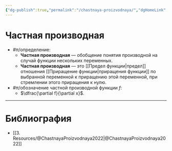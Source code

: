 ```yaml
---
{"dg-publish":true,"permalink":"/chastnaya-proizvodnaya/","dgHomeLink":true,"dgPassFrontmatter":false,"dgShowLocalGraph":true,"dgShowBacklinks":true}
---
```



# Частная производная

- #π/определение:
	- **Частная производная** — обобщение понятия производной на случай функции нескольких переменных.
	- **Частная производная** — это [[Предел функции|предел]] отношения [[Приращение функции|приращения функции]] по выбранной переменной к приращению этой переменной, при стремлении этого приращения к нулю.
- #π/обозначение частной производной функции $f$:
	- $\dfrac{\partial f}{\partial x}$.

---

# Библиография

- [[3. Resources/@ChastnayaProizvodnaya2022|@ChastnayaProizvodnaya2022]]